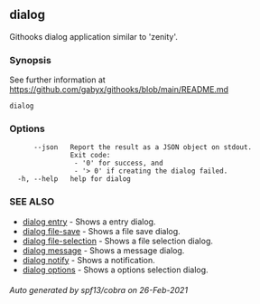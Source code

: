 ## dialog

Githooks dialog application similar to 'zenity'.

### Synopsis

See further information at https://github.com/gabyx/githooks/blob/main/README.md

```
dialog
```

### Options

```
      --json   Report the result as a JSON object on stdout.
               Exit code:
               	- '0' for success, and
               	- '> 0' if creating the dialog failed.
  -h, --help   help for dialog
```

### SEE ALSO

* [dialog entry](dialog_entry.md)	 - Shows a entry dialog.
* [dialog file-save](dialog_file-save.md)	 - Shows a file save dialog.
* [dialog file-selection](dialog_file-selection.md)	 - Shows a file selection dialog.
* [dialog message](dialog_message.md)	 - Shows a message dialog.
* [dialog notify](dialog_notify.md)	 - Shows a notification.
* [dialog options](dialog_options.md)	 - Shows a options selection dialog.

###### Auto generated by spf13/cobra on 26-Feb-2021
